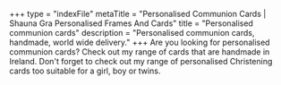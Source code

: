 +++
type = "indexFile"
metaTitle = "Personalised Communion Cards | Shauna Gra Personalised Frames And Cards"
title = "Personalised communion cards"
description = "Personalised communion cards, handmade, world wide delivery."
+++
Are you looking for personalised communion cards? Check out my range of cards that are handmade in Ireland. Don't forget to check out my range of personalised Christening cards too suitable for a girl, boy or twins.